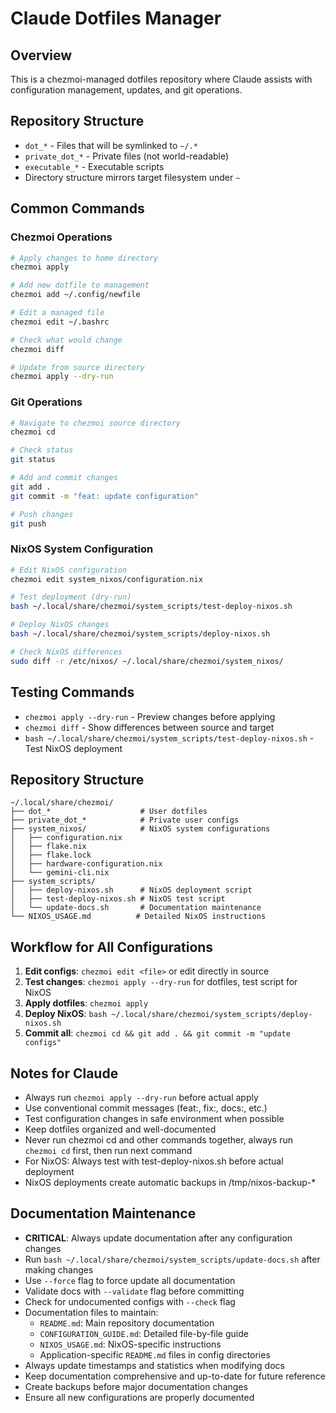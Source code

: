 # Claude Dotfiles Manager

## Overview
This is a chezmoi-managed dotfiles repository where Claude assists with configuration management, updates, and git operations.

## Repository Structure
- `dot_*` - Files that will be symlinked to `~/.*`
- `private_dot_*` - Private files (not world-readable)
- `executable_*` - Executable scripts
- Directory structure mirrors target filesystem under `~`

## Common Commands

### Chezmoi Operations
```bash
# Apply changes to home directory
chezmoi apply

# Add new dotfile to management
chezmoi add ~/.config/newfile

# Edit a managed file
chezmoi edit ~/.bashrc

# Check what would change
chezmoi diff

# Update from source directory
chezmoi apply --dry-run
```

### Git Operations
```bash
# Navigate to chezmoi source directory
chezmoi cd

# Check status
git status

# Add and commit changes
git add .
git commit -m "feat: update configuration"

# Push changes
git push
```

### NixOS System Configuration
```bash
# Edit NixOS configuration
chezmoi edit system_nixos/configuration.nix

# Test deployment (dry-run)
bash ~/.local/share/chezmoi/system_scripts/test-deploy-nixos.sh

# Deploy NixOS changes
bash ~/.local/share/chezmoi/system_scripts/deploy-nixos.sh

# Check NixOS differences
sudo diff -r /etc/nixos/ ~/.local/share/chezmoi/system_nixos/
```

## Testing Commands
- `chezmoi apply --dry-run` - Preview changes before applying
- `chezmoi diff` - Show differences between source and target
- `bash ~/.local/share/chezmoi/system_scripts/test-deploy-nixos.sh` - Test NixOS deployment

## Repository Structure
```
~/.local/share/chezmoi/
├── dot_*                    # User dotfiles
├── private_dot_*            # Private user configs  
├── system_nixos/            # NixOS system configurations
│   ├── configuration.nix
│   ├── flake.nix
│   ├── flake.lock
│   ├── hardware-configuration.nix
│   └── gemini-cli.nix
├── system_scripts/
│   ├── deploy-nixos.sh      # NixOS deployment script
│   ├── test-deploy-nixos.sh # NixOS test script
│   └── update-docs.sh       # Documentation maintenance
└── NIXOS_USAGE.md          # Detailed NixOS instructions
```

## Workflow for All Configurations
1. **Edit configs**: `chezmoi edit <file>` or edit directly in source
2. **Test changes**: `chezmoi apply --dry-run` for dotfiles, test script for NixOS
3. **Apply dotfiles**: `chezmoi apply`  
4. **Deploy NixOS**: `bash ~/.local/share/chezmoi/system_scripts/deploy-nixos.sh`
5. **Commit all**: `chezmoi cd && git add . && git commit -m "update configs"`

## Notes for Claude
- Always run `chezmoi apply --dry-run` before actual apply
- Use conventional commit messages (feat:, fix:, docs:, etc.)
- Test configuration changes in safe environment when possible
- Keep dotfiles organized and well-documented
- Never run chezmoi cd and other commands together, always run `chezmoi cd` first, then run next command
- For NixOS: Always test with test-deploy-nixos.sh before actual deployment
- NixOS deployments create automatic backups in /tmp/nixos-backup-*

## Documentation Maintenance
- **CRITICAL**: Always update documentation after any configuration changes
- Run `bash ~/.local/share/chezmoi/system_scripts/update-docs.sh` after making changes
- Use `--force` flag to force update all documentation
- Validate docs with `--validate` flag before committing
- Check for undocumented configs with `--check` flag
- Documentation files to maintain:
  - `README.md`: Main repository documentation
  - `CONFIGURATION_GUIDE.md`: Detailed file-by-file guide
  - `NIXOS_USAGE.md`: NixOS-specific instructions
  - Application-specific `README.md` files in config directories
- Always update timestamps and statistics when modifying docs
- Keep documentation comprehensive and up-to-date for future reference
- Create backups before major documentation changes
- Ensure all new configurations are properly documented